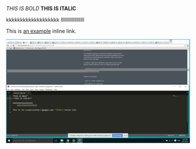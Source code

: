 *THIS IS BOLD*
**THIS IS ITALIC**

kkkkkkkkkkkkkkkkkkk
	lllllllllllllllllll

This is [an example](http://google.com/ "Title") inline link.

![Alt text](/share.png)

